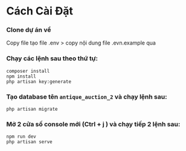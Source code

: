 # Cách Cài Đặt

### Clone dự án về

Copy file tạo file .env > copy nội dung file .evn.example qua

### Chạy các lệnh sau theo thứ tự:

```
composer install
npm install
php artisan key:generate
```

### Tạo database tên ```antique_auction_2``` và chạy lệnh sau:

```
php artisan migrate
```

### Mở 2 cửa số console mới (Ctrl + j ) và chạy tiếp 2 lệnh sau: 

```
npm run dev
php artisan serve
```
